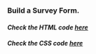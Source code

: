 ### Build a Survey Form. 

#### <i>Check the HTML code [here](./index.html) </i> 
#### <i>Check the CSS code [here](./styles.css)</i>